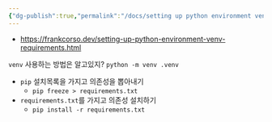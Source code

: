 ```yaml
---
{"dg-publish":true,"permalink":"/docs/setting up python environment venv requirenemts.txt/","title":"setting up python environment venv requirenemts.txt"}
---
```


- https://frankcorso.dev/setting-up-python-environment-venv-requirements.html

`venv` 사용하는 방법은 알고있지? `python -m venv .venv`

- `pip` 설치목록을 가지고 의존성을 뽑아내기
	- `pip freeze > requirements.txt`
- `requirements.txt`를 가지고 의존성 설치하기
	- `pip install -r requirements.txt`

